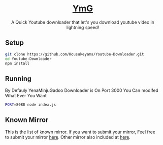 <div align="center">
	<h1><a href="https://ymgdl.netlify.app">YmG</a></h1>
	<p>A Quick Youtube downloader that let's you download youtube video in lightning speed!</p>
</div>

## Setup
```bash
git clone https://github.com/Kousukeyama/Youtube-Downloader.git
cd Youtube-Downloader
npm install
```

## Running
By Defauly YenaMinjuGadoo Downloader is On Port 3000 You Can modifed What Ever You Want
```bash
PORT=8080 node index.js
```

## Known Mirror
This is the list of known mirror. If you want to submit your mirror, Feel free to submit your mirror [here](https://github.com/KousukeYama/Youtube-Downloader/issues). Other mirror also included at [here](https://github.com/KousukeYama/Youtube-Downloader/issues).

